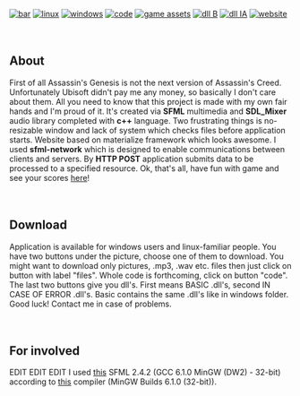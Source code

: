 [![bar](https://cloud.githubusercontent.com/assets/19840443/25200350/4d0039c2-254e-11e7-906d-5fd63c3f76ee.png)](https://youtu.be/F4lgM118sAE)
[![linux](https://cloud.githubusercontent.com/assets/19840443/25199468/3b54c178-254b-11e7-9d29-7f582afc42d9.png)](https://drive.google.com/uc?export=download&id=0B36D1JHNNqr-VVQ2ZnJ0VXZGTUk)
[![windows](https://cloud.githubusercontent.com/assets/19840443/25199497/515257ba-254b-11e7-89d8-d3ce908ba02f.png)](https://drive.google.com/uc?export=download&id=0B36D1JHNNqr-ZWNENnQ5ZWJ4RVU)
[![code](https://cloud.githubusercontent.com/assets/19840443/25199629/bf2eb86e-254b-11e7-9cf7-52199eaf50a6.png)](https://drive.google.com/uc?export=download&id=0B36D1JHNNqr-dmkzR0NoNWJ0UWM)
[![game assets](https://cloud.githubusercontent.com/assets/19840443/25199526/682e43b8-254b-11e7-889f-d61a7ce0aa80.png)](https://drive.google.com/uc?export=download&id=0B36D1JHNNqr-eG90Y3JFTzByakk)
[![dll B](https://cloud.githubusercontent.com/assets/19840443/25772203/2ea02e68-3266-11e7-8b53-f1ac30d85d30.png)](https://drive.google.com/uc?export=download&id=0B36D1JHNNqr-YmJhaWxXWUdDM3c)
[![dll IA](https://cloud.githubusercontent.com/assets/19840443/25772204/2ea6b094-3266-11e7-8946-83649b0210d0.png)](https://drive.google.com/uc?export=download&id=0B36D1JHNNqr-YmJhaWxXWUdDM3c)
[![website](https://cloud.githubusercontent.com/assets/19840443/25772684/b4721088-3270-11e7-9859-830046452533.png)](https://drive.google.com/uc?export=download&id=0B36D1JHNNqr-V3p1R2tIdHB4Sm8)
<br/>
<br/>
<br/>
## About
First of all Assassin's Genesis is not the next version of Assassin's Creed. Unfortunately Ubisoft didn't pay me any money, so basically I don't care about them. All you need to know that this project is made with my own fair hands and I'm proud of it. It's created via **SFML** multimedia and **SDL_Mixer** audio library completed with **c++** language. Two frustrating things is no-resizable window and lack of system which checks files before application starts. Website based on materialize framework which looks awesome. I used **sfml-network** which is designed to enable communications between clients and servers. By **HTTP POST** application submits data to be processed to a specified resource. Ok, that's all, have fun with game and see your scores [here](http://ag2d.netne.net/#section4)!
<br/>
<br/>
<br/>
## Download
Application is available for windows users and linux-familiar people. You have two buttons under the picture, choose one of them to download. You might want to download only pictures, .mp3, .wav etc. files then just click on button with label "files". Whole code is forthcoming, click on button "code". The last two buttons give you dll's. First means BASIC .dll's, second IN CASE OF ERROR .dll's. Basic contains the same .dll's like in windows folder. Good luck! Contact me in case of problems.
<br/>
<br/>
<br/>
## For involved
EDIT EDIT EDIT
I used [this](https://www.sfml-dev.org/files/SFML-2.4.2-windows-gcc-6.1.0-mingw-32-bit.zip) SFML 2.4.2 (GCC 6.1.0 MinGW (DW2) - 32-bit) according to [this](https://sourceforge.net/projects/mingw-w64/files/Toolchains%20targetting%20Win32/Personal%20Builds/mingw-builds/6.1.0/threads-posix/dwarf/i686-6.1.0-release-posix-dwarf-rt_v5-rev0.7z/download) compiler (MinGW Builds 6.1.0 (32-bit)).
